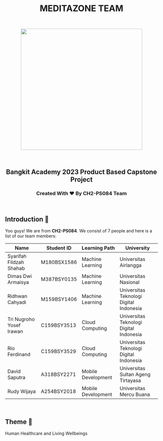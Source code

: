 <h1 align="center">MEDITAZONE TEAM</h1>
<br>
<p align="center">
  <img src="https://www.imghippo.com/images/1701356639.jpg" alt="" border="0" width="400" height="400">
</p>
<br>
<h2 align="center">Bangkit Academy 2023 Product Based Capstone Project</h2>
<h3 align="center">Created With ❤️ By CH2-PS084 Team</h3>

<br>

## Introduction 👋
Yoo guys! We are from **CH2-PS084**. We consist of 7 people and here is a list of our team members:

|  Name | Student ID | Learning Path | University |
|---|---|---|---|
| Syarifah Fildzah Shahab | M180BSX1586 | Machine Learning | Universitas Airlangga |
| Dimas Dwi Armaisya | M387BSY0135 | Machine Learning | Universitas Nasional |
| Ridhwan Cahyadi | M159BSY1406 | Machine Learning | Universitas Teknologi Digital Indonesia |
| Tri Nugroho Yosef Irawan | C159BSY3513 | Cloud Computing | Universitas Teknologi Digital Indonesia |
| Rio Ferdinand | C159BSY3529 | Cloud Computing | Universitas Teknologi Digital Indonesia |
| David Saputra | A318BSY2271 | Mobile Development | Universitas Sultan Ageng Tirtayasa |
| Rudy Wijaya | A254BSY2018 | Mobile Development | Universitas Mercu Buana |

<br>

## Theme 📖
Human Healthcare and Living Wellbeings
